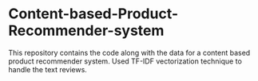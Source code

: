 # Content-based-Product-Recommender-system
This repository contains the code along with the data for a content based product recommender system.  Used TF-IDF vectorization technique to handle the text reviews.
